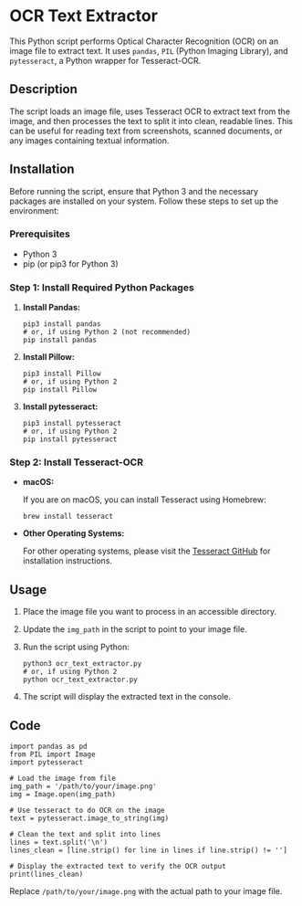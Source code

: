 OCR Text Extractor
==================

This Python script performs Optical Character Recognition (OCR) on an image file to extract text. It uses `pandas`, `PIL` (Python Imaging Library), and `pytesseract`, a Python wrapper for Tesseract-OCR.

Description
-----------

The script loads an image file, uses Tesseract OCR to extract text from the image, and then processes the text to split it into clean, readable lines. This can be useful for reading text from screenshots, scanned documents, or any images containing textual information.

Installation
------------

Before running the script, ensure that Python 3 and the necessary packages are installed on your system. Follow these steps to set up the environment:

### Prerequisites

*   Python 3
*   pip (or pip3 for Python 3)

### Step 1: Install Required Python Packages

1.  **Install Pandas:**
    
        pip3 install pandas
        # or, if using Python 2 (not recommended)
        pip install pandas
    
2.  **Install Pillow:**
    
        pip3 install Pillow
        # or, if using Python 2
        pip install Pillow
    
3.  **Install pytesseract:**
    
        pip3 install pytesseract
        # or, if using Python 2
        pip install pytesseract
    

### Step 2: Install Tesseract-OCR

*   **macOS:**
    
    If you are on macOS, you can install Tesseract using Homebrew:
    
        brew install tesseract
    
*   **Other Operating Systems:**
    
    For other operating systems, please visit the [Tesseract GitHub](https://github.com/tesseract-ocr/tesseract) for installation instructions.
    

Usage
-----

1.  Place the image file you want to process in an accessible directory.
2.  Update the `img_path` in the script to point to your image file.
3.  Run the script using Python:
    
        python3 ocr_text_extractor.py
        # or, if using Python 2
        python ocr_text_extractor.py
    
4.  The script will display the extracted text in the console.

Code
----

    import pandas as pd
    from PIL import Image
    import pytesseract
    
    # Load the image from file
    img_path = '/path/to/your/image.png'
    img = Image.open(img_path)
    
    # Use tesseract to do OCR on the image
    text = pytesseract.image_to_string(img)
    
    # Clean the text and split into lines
    lines = text.split('\n')
    lines_clean = [line.strip() for line in lines if line.strip() != '']
    
    # Display the extracted text to verify the OCR output
    print(lines_clean)

Replace `/path/to/your/image.png` with the actual path to your image file.